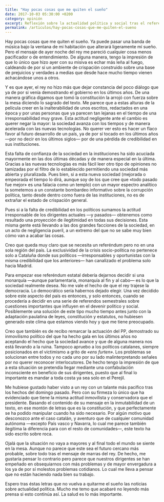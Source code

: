 ```yaml
---
title: "Hay pocas cosas que me quiten el sueño"
date: 2017-10-03 05:30:00 +0200
category: opinión
excerpt: Reflexión sobre la actualidad política y social tras el referéndum del 1-O y el mensaje del rey.
permalink: /articulos/hay-pocas-cosas-que-me-quiten-el-sueno
---
```

Hay pocas cosas que me quiten el sueño. Ya puede pasar una banda de música bajo la ventana de mi habitación que alterará ligeramente mí sueño. Pero el mensaje de ayer noche del rey me pareció cualquier cosa menos pacificador o de entendimiento. De alguna manera, tengo la impresión de que lo único que hizo ayer con su misiva es echar más leña al fuego, caldeando de por sí un ambiente de crispación construido sobre una base de prejuicios y verdades a medias que desde hace mucho tiempo vienen achacándose unos a otros.

Y es que ayer, el rey no hizo más que dejar constancia del poco diálogo que ya de por si venía demostrando el gobierno en los últimos años. De una manera gráfica digamos que tomó la constitución la arrojó con fuerza sobre la mesa diciendo lo sagrado del texto. Me parece que a estas alturas de la película creer en la inalterabilidad de unos escritos, redactados en una época y por unas personas que ya parecen tan lejanas en el tiempo de una irresponsabilidad muy grave. Esta actitud negligente ante el cambio es querer negar la mayor: la sociedad avanza con los tiempos y de manera acelerada con las nuevas tecnologías. No querer ver esto es hacer un flaco favor al futuro desarrollo de un país, ya de por sí tocado en los últimos años —por no decir en los últimos siglos— por de una pérdida de credibilidad en sus instituciones.

Esta falta de confianza de la sociedad en la instituciones ha sido acuciada mayormente en las dos últimas décadas y de manera especial en la última. Gracias a las nuevas tecnologías es más fácil leer otro tipo de opiniones no tamizadas por el filtro de lo establecido permitiendo una sociedad más abierta y pluralizada. Pues bien, si a esta nueva sociedad (mejorada o empeorada el tiempo lo dirá, aunque soy de los que cree que «todo pasado fue mejor» es una falacia como un templo) con un mayor espectro analítico la sometemos a un constante bombardeo informativo sobre la corrupción política, tanto desde dentro como fuera de las instituciones, no es de extrañar el estado de crispación general.

Pues si a la falta de credibilidad en los políticos sumamos la actitud irresponsable de los dirigentes actuales —y pasados— obtenemos como resultado una proyección de ilegitimidad en todas sus decisiones. Esta misma gente está llevando a las dos grandes facciones de la sociedad, en un acto de negligencia pueril, a un extremo del que no se sabe muy bien cómo van a acabar las cosas. 

Creo que queda muy claro que se necesita un referéndum pero no en una sola región del país. La exclusividad de la crisis socio-política no pertenece solo a Cataluña donde sus políticos —irresponsables y oportunistas con la misma credibilidad que los anteriores— han canalizado el problema solo hacia Madrid.

Para empezar ese referéndum estatal debería dejarnos decidir si una monarquía —aunque parlamentaria, monarquía al fin y al cabo— es lo que la sociedad realmente desea. No me vale el hecho de que el rey trajese la democracia. Lo democrático sería habernos dejado elegir. Una vez decidido sobre este aspecto del país es entonces, y solo entonces, cuando se procedería a decidir en una serie de referendos semestrales sobre cuestiones importantes que influyen en el devenir político y social. Posiblemente una solución de este tipo mucho tiempo antes junto con la adaptación paulatina de leyes, constitución y estatutos, no hubiesen generado este clima que estamos viendo hoy y que me tiene preocupado.

Creo que también es de recibo remarcar la actuación del PP, demostrado su inmovilismo político del que ha hecho gala en los últimos años no aceptando el hecho que la sociedad avance y que de alguna manera nos está llevando a la ruina. Tampoco apruebo a los políticos catalanes, siempre posicionados en el victimismo a grito de _«ens furten»_. Los problemas se solucionan entre todos y no cada uno por su lado malinterpretando señales por no querer reconocer interlocutores. De hecho tengo la impresión de que a esta situación se pretendía llegar mediante una confabulación inconsciente en beneficio de sus dirigentes, puesto que al final lo importante es mandar a toda costa ya sea solo en el Perejil.

Me hubiese gustado haber visto a un rey con un talante más pacífico tras los hechos del domingo pasado. Pero con su firmeza lo único que ha evidenciado que tiene la misma actitud inmovilista y conservadora que el presidente. Basando el contenido de su mensaje en la inmutabilidad de un texto, en ese montón de letras que es la constitución, y que perfectamente se ha podido manipular cuando ha sido necesario. Por algún motivo que desconozco ante el caso catalán, y aventuro que de cualquier comunidad autónoma —excepto País vasco y Navarra, lo cual me parece también ilegítima la diferencia para con el resto de comunidades—, este texto ha sido escrito sobre roca.

Ojalá que la situación no vaya a mayores y al final todo el mundo se siente en la mesa. Aunque no parece que este sea el futuro cercano más probable, sobre todo tras el mensaje de marras del rey. De hecho, me gustaría pensar lo contrario pero parece que nuestros dirigentes se han empeñado en obsequiarnos con más problemas y de mayor envergadura a los ya de por sí molestos problemas cotidianos. Lo cual me lleva a pensar que no están haciendo nada bien su trabajo.

Espero tras éstas letras que no vuelva a quitarme el sueño las noticias sobre actualidad política. Mucho me temo que acabaré no leyendo más prensa si esto continúa así. La salud es lo más importante.
